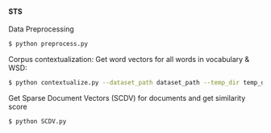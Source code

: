 #### STS

Data Preprocessing 
```sh
$ python preprocess.py 
```
Corpus contextualization: Get word vectors for all words in vocabulary & WSD:
```sh
$ python contextualize.py --dataset_path dataset_path --temp_dir temp_dir --gpu_id 0
```
Get Sparse Document Vectors (SCDV) for documents and get similarity score
```sh
$ python SCDV.py
```
